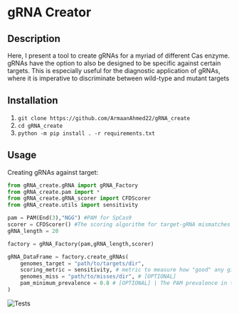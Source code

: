 # gRNA Creator
## Description
Here, I present a tool to create gRNAs for a myriad of different Cas enzyme. gRNAs have the option to also be designed to be specific against certain targets. This is especially useful for the diagnostic application of gRNAs, where it is imperative to discriminate between wild-type and mutant targets

## Installation
1) `git clone https://github.com/ArmaanAhmed22/gRNA_create`
2) `cd gRNA_create`
3) `python -m pip install . -r requirements.txt`

## Usage
Creating gRNAs against target:
```python
from gRNA_create.gRNA import gRNA_Factory
from gRNA_create.pam import *
from gRNA_create.gRNA_scorer import CFDScorer
from gRNA_create.utils import sensitivity

pam = PAM(End(3),"NGG") #PAM for SpCas9
scorer = CFDScorer() #The scoring algorithm for target-gRNA mismatches
gRNA_length = 20

factory = gRNA_Factory(pam,gRNA_length,scorer)

gRNA_DataFrame = factory.create_gRNAs(
    genomes_target = "path/to/targets/dir",
    scoring_metric = sensitivity, # metric to measure how "good" any given gRNA is
    genomes_miss = "path/to/misses/dir", # [OPTIONAL]
    pam_minimum_prevalence = 0.8 # [OPTIONAL] | The PAM prevalence in targets needed to keep any gRNAs
)
```
![Tests](https://github.com/ArmaanAhmed22/gRNA_create/actions/workflows/tests.yaml/badge.svg)
